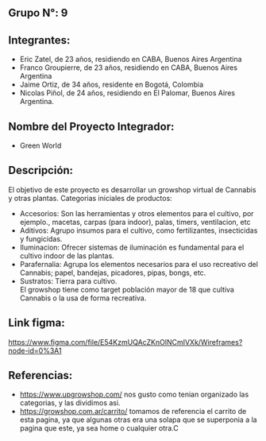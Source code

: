 ## Grupo N°: 9
## Integrantes: 
  - Eric Zatel, de 23 años, residiendo en CABA, Buenos Aires Argentina
  - Franco Groupierre, de 23 años, residiendo en CABA, Buenos Aires Argentina
  - Jaime Ortiz, de 34 años, residente en Bogotá, Colombia 
  - Nicolas Piñol, de 24 años, residiendo en El Palomar, Buenos Aires Argentina.
## Nombre del Proyecto Integrador: 
  - Green World
## Descripción: 
El objetivo de este proyecto es desarrollar un growshop virtual de Cannabis y otras plantas. 
Categorias iniciales de productos:
  - Accesorios: Son las herramientas y otros elementos para el cultivo, por ejemplo., macetas, carpas (para indoor), palas, timers, ventilacion, etc
  - Aditivos: Agrupo insumos para el cultivo, como fertilizantes, insecticidas y fungicidas.
  - Iluminacion: Ofrecer sistemas de iluminación es fundamental para el cultivo indoor de las plantas.
  - Parafernalia: Agrupa los elementos necesarios para el uso recreativo del Cannabis; papel, bandejas, picadores, pipas, bongs, etc. 
  - Sustratos: Tierra para cultivo.  
El growshop tiene como target población mayor de 18 que cultiva Cannabis o la usa de forma recreativa. 
## Link figma:
https://www.figma.com/file/E54KzmUQAcZKnOlNCmIVXk/Wireframes?node-id=0%3A1
## Referencias:
- https://www.upgrowshop.com/ nos gusto como tenian organizado las categorias, y las dividimos asi.
- https://growshop.com.ar/carrito/ tomamos de referencia el carrito de esta pagina, ya que algunas otras era una solapa que se superponia a la pagina que este, ya sea home o cualquier otra.C
